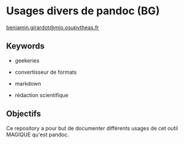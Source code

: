 # Usages divers de pandoc (BG) 

benjamin.girardot@mio.osupytheas.fr 

## Keywords 

+ geekeries 

+ convertisseur de formats 

+ markdown 

+ rédaction scientifique 


## Objectifs 

Ce repository a pour but de documenter différents usages de cet outil MAGIQUE qu'est pandoc. 

